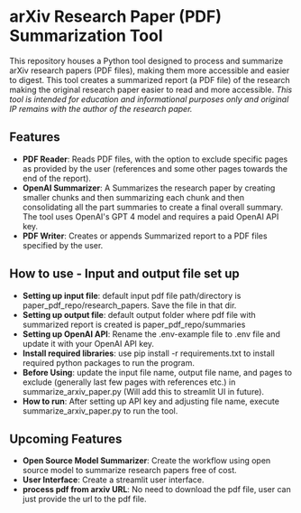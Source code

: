 # arXiv Research Paper (PDF) Summarization Tool
This repository houses a Python tool designed to process and summarize arXiv research papers (PDF files), making them more accessible and easier to digest.
This tool creates a summarized report (a PDF file) of the research making the original research paper easier to read and more accessible.
 *This tool is intended for education and informational purposes only and original IP remains with the author of the research paper.* 

## Features

- **PDF Reader**: Reads PDF files, with the option to exclude specific pages as provided by the user (references and some other pages towards the end of the report).
- **OpenAI Summarizer**: A Summarizes the research paper by creating smaller chunks and then summarizing each chunk and then consolidating all the part summaries to create a final overall summary. The tool uses OpenAI's GPT 4 model and requires a paid OpenAI API key.
- **PDF Writer**: Creates or appends Summarized report to a PDF files specified by the user.

## How to use - Input and output file set up
- **Setting up input file**: default input pdf file path/directory is paper_pdf_repo/research_papers. Save the file in that dir. 
- **Setting up output file**: default output folder where pdf file with summarized report is created is paper_pdf_repo/summaries
- **Setting up OpenAI API**: Rename the .env-example file to .env file and update it with your OpenAI API key.
- **Install required libraries**: use pip install -r requirements.txt to install required python packages to run the program.
- **Before Using**: update the input file name, output file name, and pages to exclude (generally last few pages with references etc.) in summarize_arxiv_paper.py (Will add this to streamlit UI in future). 
- **How to run**: After setting up API key and adjusting file name, execute summarize_arxiv_paper.py to run the tool.


## Upcoming Features
- **Open Source Model Summarizer**: Create the workflow using open source model to summarize research papers free of cost.
- **User Interface**: Create a streamlit user interface.
- **process pdf from arxiv URL**: No need to download the pdf file, user can just provide the url to the pdf file.
